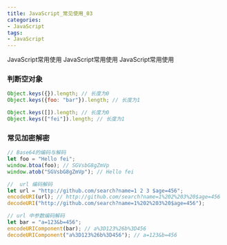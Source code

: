 ```yaml
---
title: JavaScript_常见使用_03
categories: 
- JavaScript
tags:
- JavaScript
---
```


 JavaScript常用使用
 JavaScript常用使用
 JavaScript常用使用

### 判断空对象

```javascript
Object.keys({}).length; // 长度为0
Object.keys({foo: "bar"}).length; // 长度为1

Object.keys([]).length; // 长度为0
Object.keys(["fei"]).length; // 长度为1
```

### 常见加密解密

```javascript
// Base64的编码与解码
let foo = "Hello fei";
window.btoa(foo); // SGVsbG8gZmVp
window.atob("SGVsbG8gZmVp"); // Hello fei

//  url 编码解码
let url = "http://github.com/search?name=1 2 3 $age=456";
encodeURI(url); // http://github.com/search?name=1%202%203%20$age=456
decodeURI("http://github.com/search?name=1%202%203%20$age=456");

// url 中参数编码解码
let bar = "a=123&b=456";
encodeURIComponent(bar); // a%3D123%26b%3D456
decodeURIComponent("a%3D123%26b%3D456"); // a=123&b=456
```





